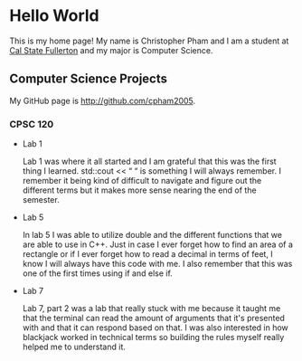 # Hello World

This is my home page! My name is Christopher Pham and I am a student at [Cal State Fullerton](http://www.fullerton.edu/) and my major is Computer Science.

## Computer Science Projects

My GitHub page is http://github.com/cpham2005.

### CPSC 120

* Lab 1

    Lab 1 was where it all started and I am grateful that this was the first thing I learned. std::cout << “ “ is something I will always remember. I remember it being kind of difficult to navigate and figure out the different terms but it makes more sense nearing the end of the semester. 

* Lab 5

    In lab 5 I was able to utilize double and the different functions that we are able to use in C++. Just in case I ever forget how to find an area of a rectangle or if I ever forget how to read a decimal in terms of feet, I know I will always have this code with me. I also remember that this was one of the first times using if and else if. 


* Lab 7

    Lab 7, part 2 was a lab that really stuck with me because it taught me that the terminal can read the amount of arguments that it's presented with and that it can respond based on that. I was also interested in how blackjack worked in technical terms so building the rules myself really helped me to understand it. 
